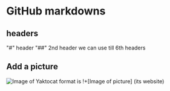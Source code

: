 # GitHub markdowns

## headers
"#" header
"##" 2nd header 
we can use till 6th headers

## Add a picture
![Image of Yaktocat](https://octodex.github.com/images/yaktocat.png)
format is !+[Image of picture] (its website)
